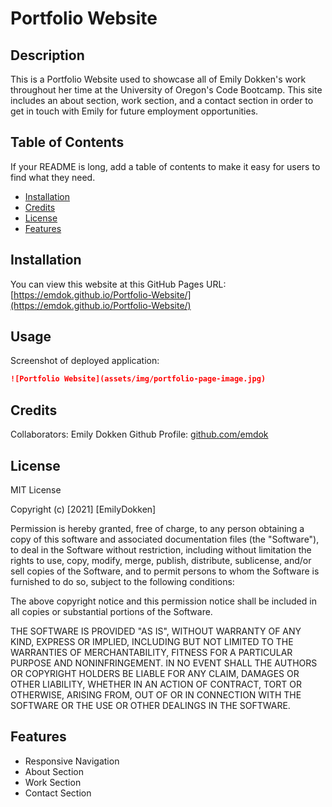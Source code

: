 # Portfolio Website

## Description
This is a Portfolio Website used to showcase all of Emily Dokken's work throughout her time at the University of Oregon's Code Bootcamp. This site includes an about section, work section, and a contact section in order to get in touch with Emily for future employment opportunities.

## Table of Contents

If your README is long, add a table of contents to make it easy for users to find what they need.
- [Installation](#installation)
- [Credits](#credits)
- [License](#license)
- [Features](#features)

## Installation

You can view this website at this GitHub Pages URL:
[https://emdok.github.io/Portfolio-Website/](https://emdok.github.io/Portfolio-Website/) 

## Usage

Screenshot of deployed application:
```md
![Portfolio Website](assets/img/portfolio-page-image.jpg)
```

## Credits

Collaborators: Emily Dokken
Github Profile: [github.com/emdok](https://www.github.com/emdok)

## License

MIT License

Copyright (c) [2021] [EmilyDokken]

Permission is hereby granted, free of charge, to any person obtaining a copy
of this software and associated documentation files (the "Software"), to deal
in the Software without restriction, including without limitation the rights
to use, copy, modify, merge, publish, distribute, sublicense, and/or sell
copies of the Software, and to permit persons to whom the Software is
furnished to do so, subject to the following conditions:

The above copyright notice and this permission notice shall be included in all
copies or substantial portions of the Software.

THE SOFTWARE IS PROVIDED "AS IS", WITHOUT WARRANTY OF ANY KIND, EXPRESS OR
IMPLIED, INCLUDING BUT NOT LIMITED TO THE WARRANTIES OF MERCHANTABILITY,
FITNESS FOR A PARTICULAR PURPOSE AND NONINFRINGEMENT. IN NO EVENT SHALL THE
AUTHORS OR COPYRIGHT HOLDERS BE LIABLE FOR ANY CLAIM, DAMAGES OR OTHER
LIABILITY, WHETHER IN AN ACTION OF CONTRACT, TORT OR OTHERWISE, ARISING FROM,
OUT OF OR IN CONNECTION WITH THE SOFTWARE OR THE USE OR OTHER DEALINGS IN THE
SOFTWARE.

## Features

- Responsive Navigation
- About Section
- Work Section
- Contact Section

